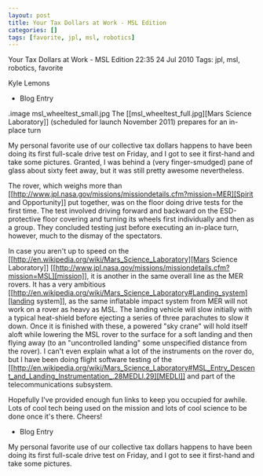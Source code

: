 ```yaml
---
layout: post
title: Your Tax Dollars at Work - MSL Edition
categories: []
tags: [favorite, jpl, msl, robotics]
---
```

Your Tax Dollars at Work - MSL Edition
22:35 24 Jul 2010
Tags:  jpl, msl, robotics, favorite

Kyle Lemons


* Blog Entry

.image msl_wheeltest_small.jpg
The [[msl_wheeltest_full.jpg][Mars Science Laboratory]] (scheduled for launch November 2011) prepares for an in-place turn

My personal favorite use of our collective tax dollars happens to have been doing its first full-scale drive test on Friday, and I got to see it first-hand and take some pictures.  Granted, I was behind a (very finger-smudged) pane of glass about sixty feet away, but it was still pretty awesome nevertheless.

The rover, which weighs more than [[http://www.jpl.nasa.gov/missions/missiondetails.cfm?mission=MER][Spirit and Opportunity]] put together, was on the floor doing drive tests for the first time.  The test involved driving forward and backward on the ESD-protective floor covering and turning its wheels first individually and then as a group.  They concluded testing just before executing an in-place turn, however, much to the dismay of the spectators.

In case you aren&#39;t up to speed on the [[http://en.wikipedia.org/wiki/Mars_Science_Laboratory][Mars Science Laboratory]] [[http://www.jpl.nasa.gov/missions/missiondetails.cfm?mission=MSL][mission]], it is another in the same overall line as the MER rovers.  It has a very ambitious [[http://en.wikipedia.org/wiki/Mars_Science_Laboratory#Landing_system][landing system]], as the same inflatable impact system from MER will not work on a rover as heavy as MSL.  The landing vehicle will slow initially with a typical heat-shield before ejecting a series of three parachutes to slow it down.  Once it is finished with these, a powered &#34;sky crane&#34; will hold itself aloft while lowering the MSL rover to the surface for a soft landing and then flying away (to an &#34;uncontrolled landing&#34; some unspecified distance from the rover).  I can&#39;t even explain what a lot of the instruments on the rover do, but I have been doing flight software testing of the [[http://en.wikipedia.org/wiki/Mars_Science_Laboratory#MSL_Entry_Descent_and_Landing_Instrumentation_.28MEDLI.29][MEDLI]] and part of the telecommunications subsystem.

Hopefully I&#39;ve provided enough fun links to keep you occupied for awhile.  Lots of cool tech being used on the mission and lots of cool science to be done once it&#39;s there.  Cheers!

* Blog Entry

My personal favorite use of our collective tax dollars happens to have been doing its first full-scale drive test on Friday, and I got to see it first-hand and take some pictures.
